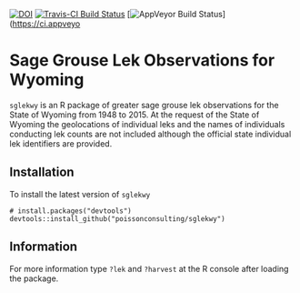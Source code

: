 [![DOI](https://zenodo.org/badge/42337042.svg)](https://zenodo.org/badge/latestdoi/42337042)
[![Travis-CI Build Status](https://travis-ci.org/poissonconsulting/sglekwy.svg?branch=master)](https://travis-ci.org/poissonconsulting/sglekwy)
[![AppVeyor Build Status](https://ci.appveyor.com/api/projects/status/github/poissonconsulting/sglekwy?branch=master&svg=true)](https://ci.appveyo

# Sage Grouse Lek Observations for Wyoming

`sglekwy` is an R package of greater sage grouse 
lek observations for the State of Wyoming from 1948 to 2015.
At the request of the State of Wyoming
the geolocations of individual leks and the names of individuals
conducting lek counts are not included although
the official state individual lek identifiers are provided.

## Installation

To install the latest version of `sglekwy`
```
# install.packages("devtools")
devtools::install_github("poissonconsulting/sglekwy")
```

## Information

For more information type `?lek` and `?harvest` at the R console after loading the package.
